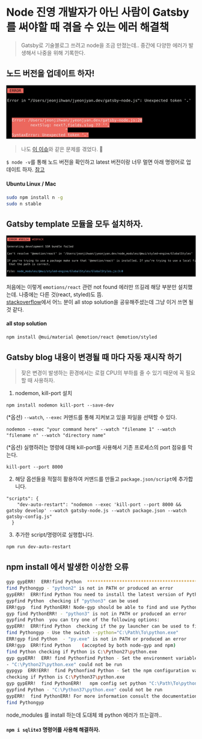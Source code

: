 # Node 진영 개발자가 아닌 사람이 Gatsby를 써야할 때 겪을 수 있는 에러 해결책
> Gatsby로 기술블로그 쓰려고 node을 조금 만졌는데.. 중간에 다양한 에러가 발생해서 나중을 위해 기록한다.

## 노드 버전을 업데이트 하자!

<img src="../../img/node-update-need.png" width="700px">

> 나도 [이 이슈](https://github.com/zoomkoding/zoomkoding-gatsby-blog/issues/16)와 같은 문제를 겪었다. 🥲

`$ node -v`를 통해 노드 버전을 확인하고 latest 버전이랑 너무 멀면 아래 명령어로 업데이트 하자. [참고](https://stackoverflow.com/a/47909570)

#### Ubuntu Linux / Mac

```sh
sudo npm install n -g
sudo n stable
```

## Gatsby template 모듈을 모두 설치하자.

<img src="../../img/webpack-error-module-not-found.png" width="800px">

처음에는 이렇게 `emotions/react` 관련 not found 에러만 뜨길레 해당 부분만 설치했는데. 나중에는 다른 것(react, styled)도 뜸.  
[stackoverflow](https://stackoverflow.com/a/70479813)에서 어느 분이 all stop solution을 공유해주셨는데 그냥 이거 쓰면 될 것 같다.

#### all stop solution
```sh
npm install @mui/material @emotion/react @emotion/styled
```

## Gatsby blog 내용이 변경될 때 마다 자동 재시작 하기
> 잦은 변경이 발생하는 환경에서는 로컬 CPU의 부하를 줄 수 있기 때문에 꼭 필요할 때 사용하자.  

1. nodemon, kill-port 설치
```shell
npm install nodemon kill-port --save-dev
```

(*옵션) `--watch`, `--exec` 커맨드를 통해 지켜보고 있을 파일을 선택할 수 있다.
```shell
nodemon --exec "your command here" --watch "filename 1" --watch "filename n" --watch "directory name"
```

(*옵션) 실행하려는 명령에 대해 kill-port를 사용해서 기존 프로세스의 port 점유를 막는다.
```shell
kill-port --port 8000
```

2. 해당 옵션들을 적절히 활용하여 커맨드를 만들고 `package.json/script`에 추가합니다.
```shell
"scripts": {
    "dev-auto-restart": "nodemon --exec 'kill-port --port 8000 && gatsby develop' --watch gatsby-node.js --watch package.json --watch gatsby-config.js"
  }
```

3. 추가한 script/명령어로 실행합니다.

```shell
npm run dev-auto-restart
```

## npm install 에서 발생한 이상한 오류

```sh
gyp gypERR!  ERR!find Python  **********************************************************
find Pythongyp - "python2" is not in PATH or produced an error
gypERR!  ERR!find Python You need to install the latest version of Python.
gypfind Python  checking if "python3" can be used
ERR!gyp  find PythonERR! Node-gyp should be able to find and use Python. If not,
gyp find PythonERR! - "python3" is not in PATH or produced an error
gypfind Python  you can try one of the following options:
gypERR!  ERR!find Python  checking if the py launcher can be used to find Python 2
find Pythongyp - Use the switch --python="C:\Path\To\python.exe"
ERR!gyp find Python  - "py.exe" is not in PATH or produced an error
ERR!gyp  ERR!find Python    (accepted by both node-gyp and npm)
find Python checking if Python is C:\Python27\python.exe
gyp gypERR!  ERR! find Pythonfind Python - Set the environment variable PYTHON
- "C:\Python27\python.exe" could not be run
gypgyp  ERR!ERR!  find Pythonfind Python - Set the npm configuration variable python:
checking if Python is C:\Python37\python.exe
gyp gypERR!  find PythonERR!   npm config set python "C:\Path\To\python.exe"
gypfind Python - "C:\Python37\python.exe" could not be run
gypERR!  find PythonERR! For more information consult the documentation at:
find Pythongyp
```

node_modules 를 install 하는데 도대체 왜 python 에러가 뜨는걸까..  
#### `npm i sqlite3` 명령어를 사용해 해결하자.

